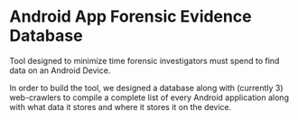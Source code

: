 # Android App Forensic Evidence Database

Tool designed to minimize time forensic investigators must spend to find data on an Android Device.

In order to build the tool, we designed a database along with (currently 3) web-crawlers to compile a complete list of every Android application along with what data it stores and where it stores it on the device.

 
